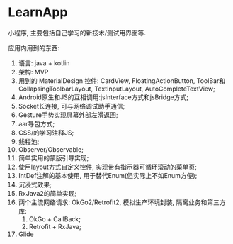 # LearnApp
小程序, 主要包括自己学习的新技术/测试用界面等.

应用内用到的东西:
01. 语言: java + kotlin
02. 架构: MVP
03. 用到的 MaterialDesign 控件: CardView, FloatingActionButton, ToolBar和CollapsingToolbarLayout, TextInputLayout, AutoCompleteTextView;
04. Android原生和JS的互相调用:jsInterface方式和jsBridge方式;
05. Socket长连接, 可与网络调试助手通信;
06. Gesture手势实现屏幕外部左滑返回;
07. aar导包方式;
08. CSS/的学习注释JS;
09. 线程池;
10. Observer/Observable;
11. 简单实用的蒙版引导实现;
12. 使用layout方式自定义控件, 实现带有指示器可循环滚动的菜单页;
13. IntDef注解的基本使用, 用于替代Enum(但实际上不如Enum方便);
14. 沉浸式效果;
15. RxJava2的简单实现;
15. 两个主流网络请求: OkGo2/Retrofit2, 模拟生产环境封装, 隔离业务和第三方库:
    1. OkGo + CallBack;
    2. Retrofit + RxJava;
16. Glide
